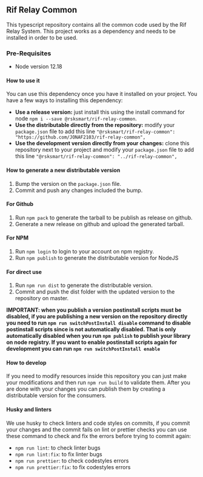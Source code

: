 ## Rif Relay Common

This typescript repository contains all the common code used by the Rif Relay System.
This project works as a dependency and needs to be installed in order to be used.

### Pre-Requisites

* Node version 12.18

#### How to use it

You can use this dependency once you have it installed on your project. You have a few
ways to installing this dependency:

* **Use a release version:** just install this using the install command for node `npm i --save @rsksmart/rif-relay-common`.
* **Use the distributable directly from the repository:** modify your `package.json` file
to add this line `"@rsksmart/rif-relay-common": "https://github.com/JONAF2103/rif-relay-common",`
* **Use the development version directly from your changes:** clone this repository next to your project and modify your `package.json` file
  to add this line `"@rsksmart/rif-relay-common": "../rif-relay-common",`

#### How to generate a new distributable version

1. Bump the version on the `package.json` file.
2. Commit and push any changes included the bump.

#### For Github

1. Run `npm pack` to generate the tarball to be publish as release on github.
2. Generate a new release on github and upload the generated tarball.

#### For NPM

1. Run `npm login` to login to your account on npm registry.
2. Run `npm publish` to generate the distributable version for NodeJS

#### For direct use

1. Run `npm run dist` to generate the distributable version.
2. Commit and push the dist folder with the updated version to the repository on master.

**IMPORTANT: when you publish a version postinstall scripts must be disabled, if you
are publishing a new version on the repository directly you need to run `npm run switchPostInstall disable`
command to disable postinstall scripts since is not automatically disabled.
That is only automatically disabled when you run `npm publish` to publish your
library on node registry. If you want to enable postinstall scripts again for development you can run `npm run switchPostInstall enable`**

#### How to develop

If you need to modify resources inside this repository you can just make your modifications
and then run `npm run build` to validate them. After you are done with your changes you
can publish them by creating a distributable version for the consumers.

#### Husky and linters

We use husky to check linters and code styles on commits, if you commit your
changes and the commit fails on lint or prettier checks you can use these command
to check and fix the errors before trying to commit again:

* `npm run lint`: to check linter bugs
* `npm run lint:fix`: to fix linter bugs
* `npm run prettier`: to check codestyles errors
* `npm run prettier:fix`: to fix codestyles errors
